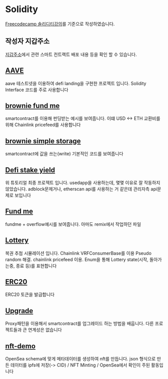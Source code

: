 
# Solidity 
[Freecodecamp 솔리디티강의](https://youtu.be/M576WGiDBdQ)를 기준으로 작성하였습니다.

## 작성자 지갑주소

[지갑주소](https://rinkeby.etherscan.io/address/0xf7575c46ea44411e5181fc2ac913f04e5dfc487c)에서 관련 스마트 컨트랙트 배포 내용 등을 확인 할 수 있습니다. 

## [AAVE](./aave_brownie_py)

aave 테스트넷을 이용하여 defi landing을 구현한 프로젝트 입니다. Solidity Interface 코드를 주로 사용합니다

## [brownie fund me](./brownie_fund_me)

smartcontract를 이용해 펀딩받는 예시를 보여줍니다. 이떄 USD <-> ETH 교환비를 위해 Chainlink pricefeed를 사용합니다 

## [brownie simple storage](./brownieSimpleStorage)

smartcontract에 값을 쓰는(write) 기본적인 코드를 보여줍니다

## [Defi stake yield](./defi-stake-yield-brownie)

 위 튜토리얼 최종 프로젝트 입니다. usedapp을 사용하는데, 몇몇 이유로 잘 작동하지 않았습니다. adblock문제거나, etherscan api를 사용하는 거 같은데 관리자측 api문제로 보입니다

## [Fund me](./Ls3_FundMe)

 fundme + overflow예시를 보여줍니다. 아마도 remix에서 작업하던 파일

## [Lottery](./ls7_lottery)

 복권 추첨 시뮬레이션 입니다. Chainlink VRFConsumerBase를 이용 Pseudo random 해결. chainlink pricefeed 이용. Enum을 통해 Lottery state(시작, 돌아가는중, 종료 등)를 표현합니다

## [ERC20](./ls9_erc20)

ERC20 토큰을 발급합니다

## [Upgrade](./ls12_upgrade)

 Proxy패턴을 이용해서 smartcontract를 업그레이드 하는 방법을 배웁니다. 다른 프로젝트들과 큰 연계성은 없습니다

## [nft-demo](./nft-demo)

OpenSea schema에 맞게 메타데이터를 생성하여 nft를 만듭니다. json 형식으로 만든 데이터를 ipfs에 저장(-> CID) / NFT Minting / OpenSea에서 확인이 주된 활동입니다

